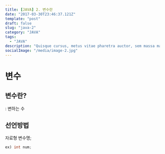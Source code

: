 ```yaml
---
title: [JAVA] 2. 변수란
date: "2017-03-30T23:46:37.121Z"
template: "post"
draft: false
slug: "java-2"
category: "JAVA"
tags:
  - "JAVA"
description: "Quisque cursus, metus vitae pharetra auctor, sem massa mattis sem, at interdum magna augue eget diam. Vestibulum ante ipsum primis in faucibus orci luctus et ultrices posuere cubilia Curae; Morbi lacinia molestie dui. Praesent blandit dolor. Sed non quam. In vel mi sit amet augue congue elementum."
socialImage: "/media/image-2.jpg"
---
```


# 변수  
  

## 변수란?  
: 변하는 수  
  
## 선언방법  
자료형 변수명;  

``` java
ex) int num;
```

<!-- ![Nulla faucibus vestibulum eros in tempus. Vestibulum tempor imperdiet velit nec dapibus](/media/image-2.jpg) -->

